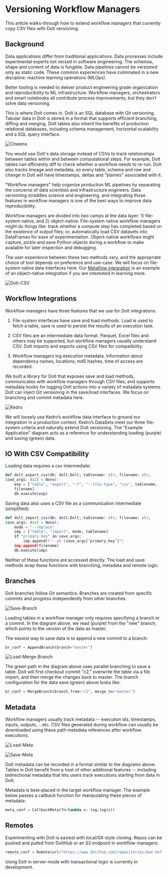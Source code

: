# Versioning Workflow Managers

This article walks-through how to extend workflow managers that
currently copy CSV files with Dolt versioning.

## Background

Data applications differ from traditional applications. Data processes
include experimental experts not versed in software engineering. The
schemas, shape and content of data is fungible. Data pipelines cannot be
versioned only as static code. These common experiences have culminated
in a new discipline: machine learning operations (MLOps).

Better tooling is needed to deliver product engineering grade
organization and reproducibility to ML infrastructure. Workflow
managers, orchestrators and smart notebooks all contribute process
improvements, but they don’t solve data versioning.

This is where Dolt comes in. Dolt is an SQL database with Git
versioning. Tabular data in Dolt is stored in a format that supports
efficient branching, diffing and merging. Dolt tables also inherit the
benefits of production relational databases, including schema
management, horizontal scalability and a SQL query interface.

![Cheems](../../../static/cheems.jpg)

You would use Dolt's data storage instead of CSVs to track relationships
between tables within and between computational steps. For example, Dolt
tables can efficiently diff to check whether a workflow needs to re-run.
Dolt also tracks lineage and metadata, so every table, schema and row
and change in Dolt will have timestamps, deltas and "blames" associated
with it.

"Workflow managers" help organize production ML pipelines by separating the
concerns of data scientists and infrastructure engineers. Data
versioning straddles science and engineering, and integrating those
features in workflow managers is one of the best ways to improve data
reproducibility.

Workflow managers are divided into two camps at the data layer: 1)
file-system native, and 2) object-native. File-system native workflow
managers might do things like: track whether a compute step has
completed based on the existence of output files; or, automatically load
CSV datasets into DataFrames for ease of experimentation. Object-native
workflows might capture, pickle and save Python objects during a
workflow to make available for later inspection and debugging.

The user experience between these two methods vary, and the appropriate
choice of tool depends on preference and use-case. We will focus on
file-system native data interfaces here. Our [Metaflow integration]() is
an example of an object-native integration if you are interested in
learning more.

![Dolt-CSV](../../../static/dolt_csv.png)

## Workflow Integrations

Workflow managers have three features that we use for Dolt integrations:

1. File-system interfaces have save and load methods. Load is used to
   fetch a table, save is used to persist the results of an execution
   task.

2. CSV files are an intermediate data format. Parquet, Excel files and
   others may be supported, but workflow managers usually understand
   CSV. Dolt imports and exports using CSV files for compatibility.

3. Workflow managers log execution metadata. Information about
   dependency names, locations, md5 hashes, time of access are recorded.

We built a library for Dolt that exposes save and load methods,
communicates with workflow managers through CSV files, and supports
metadata hooks for logging Dolt actions into a variety of metadata
systems. Dolt can inject Git versioning in the save/load interfaces. We
focus on branching and commit metadata here.

![Kedro](../../../static/kedro_example.png)

We will loosely use Kedro’s workflow data interface to ground our
integration in a production context. Kedro’s DataSets meet our three
file-system criteria and naturally extend Dolt versioning. The "Example
Application" diagram acts as a  reference for understanding loading
(purple) and saving (green) data.

## IO With CSV Compatibility

Loading data requires a csv intermediate:

```python
def dolt_export_csv(db: dolt.Dolt, tablename: str, filename: str,
load_args: dict = None):
    exp = ["table", "export", "-f", "--file-type", "csv", tablename,
    filename]
    db.execute(exp)
```

Saving data also uses a CSV file as a communication intermediate
(simplified):

```python
def dolt_import_csv(db: dolt.Dolt, tablename: str, filename: str,
save_args: dict = None):
    mode = "--replace"
    imp = ["table", "import", mode, tablename]
    if "primary_key" in save_args:
        imp.append(f"--pk {save_args[‘primary_key’}")
    imp.append(filename)
    db.execute(imp)
```


Neither of these functions are accessed directly. The load and save
methods wrap these functions with branching, metadata and remote logic.

## Branches

Dolt branches follow Git semantics. Branches are created from specific
commits and progress independently from other branches.

![Save-Branch](../../../static/load_branch.png)

Loading tables in a workflow manager only requires specifying a branch
or a commit. In the diagram above, we read (purple) from the "new"
branch, which points to the version of the data as master.

The easiest way to save data is
to append a new commit to a branch:

```python
br_conf = AppendBranch(branch="master")
```

![Load-Merge-Branch](../../../static/load_branch.png)

The green path in the diagram above uses parallel branching to save a
table. Dolt will first checkout commit "c2," overwrite the table via a
file import, and then merge the changes back to master. The branch
configuration for the data save (green) above looks like:

```python
br_conf = MergeBranch(branch_from="c2", merge_to="master")
```

## Metadata

Workflow managers usually track metadata -- execution ids,
timestamps, inputs, outputs, ...etc. CSV files generated during
workflow can usually be downloaded using these path metadata references
after workflow executions.

![Load-Meta](../../../static/load_meta.png)

![Save-Meta](../../../static/save_meta.png)

Dolt metadata can be recorded in a format similar to the diagrams above.
Tables in Dolt benefit from a host of other additional features --
including bidirectional metadata that lets users track executions
starting from data in Dolt.

Metadata is best-placed in the target workflow manager. The example
below passes a callback function for manipulating these pieces of
metadata:

```python
meta_conf = CallbackMeta(fn=lambda x: log.log(x))
```

## Remotes

Experimenting with Dolt is easiest with local/Git-style cloning. Repos
can be pushed and pulled from DoltHub or an S3 endpoint in workflow
managers:

```python
remote_conf = Remote(url="https://www.dolthub.com/repositories/max-hoffman/state-age")
```

Using Dolt in server-mode with transactional logic is currently in
development.

